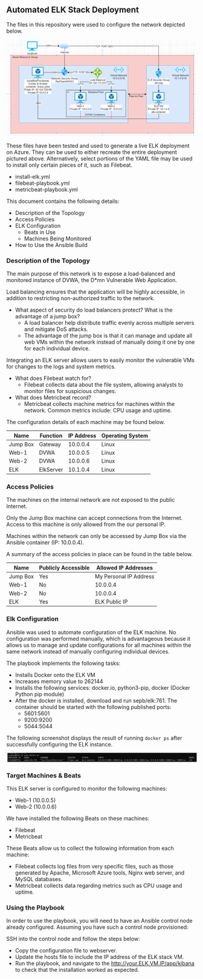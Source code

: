## Automated ELK Stack Deployment

The files in this repository were used to configure the network depicted below.

![](https://github.com/brwpham/ELK-Stack-Project/blob/main/Diagrams/diagram_filename.png)

These files have been tested and used to generate a live ELK deployment on Azure. They can be used to either recreate the entire deployment pictured above. Alternatively, select portions of the YAML file may be used to install only certain pieces of it, such as Filebeat.

  - install-elk.yml
  - filebeat-playbook.yml
  - metricbeat-playbook.yml


This document contains the following details:
- Description of the Topology
- Access Policies
- ELK Configuration
  - Beats in Use
  - Machines Being Monitored
- How to Use the Ansible Build


### Description of the Topology

The main purpose of this network is to expose a load-balanced and monitored instance of DVWA, the D*mn Vulnerable Web Application.

Load balancing ensures that the application will be highly accessible, in addition to restricting non-authorized traffic to the network.
- What aspect of security do load balancers protect? What is the advantage of a jump box?
	- A load balancer help distribute traffic evenly across multiple servers and mitigate DoS attacks.
	- The advantage of the jump box is that it can manage and update all web VMs within the network instead of manually doing it one by one for each individual device.


Integrating an ELK server allows users to easily monitor the vulnerable VMs for changes to the logs and system metrics.
- What does Filebeat watch for?
	- Filebeat collects data about the file system, allowing analysts to monitor files for suspicious changes.
- What does Metricbeat record?
	- Metricbeat collects machine metrics for machines within the network. Common metrics include: CPU usage and uptime.

The configuration details of each machine may be found below.

| Name     | Function | IP Address | Operating System |
|----------|----------|------------|------------------|
| Jump Box | Gateway  | 10.0.0.4   | Linux            |
| Web-1    | DVWA     | 10.0.0.5   | Linux            |
| Web-2    | DVWA     | 10.0.0.6   | Linux            |
| ELK      | ElkServer| 10.1.0.4   | Linux            |

### Access Policies

The machines on the internal network are not exposed to the public Internet. 

Only the Jump Box machine can accept connections from the Internet. Access to this machine is only allowed from the our personal IP.

Machines within the network can only be accessed by Jump Box via the Ansible container (IP: 10.0.0.4).

A summary of the access policies in place can be found in the table below.

| Name     | Publicly Accessible | Allowed IP Addresses  |
|----------|---------------------|-----------------------|
| Jump Box | Yes                 | My Personal IP Address|
| Web-1    | No                  | 10.0.0.4              |
| Web-2    | No                  | 10.0.0.4              |
| ELK      | Yes                 | ELK Public IP         |

### Elk Configuration

Ansible was used to automate configuration of the ELK machine. No configuration was performed manually, which is advantageous because it allows us to manage and update configurations for all machines within the same network instead of manually configuring individual devices.


The playbook implements the following tasks:
- Installs Docker onto the ELK VM
- Increases memory value to 262144
- Installs the following services: docker.io, python3-pip, docker (Docker Python pip module)
- After the docker is installed, download and run sepb/elk:761. The container should be started with the following published ports:
	- 5601:5601
	- 9200:9200
	- 5044:5044

The following screenshot displays the result of running `docker ps` after successfully configuring the ELK instance.

![](https://github.com/brwpham/ELK-Stack-Project/blob/main/Diagrams/docker_ps_output.png)

### Target Machines & Beats
This ELK server is configured to monitor the following machines:
- Web-1 (10.0.0.5)
- Web-2 (10.0.0.6)

We have installed the following Beats on these machines:
- Filebeat
- Metricbeat

These Beats allow us to collect the following information from each machine:
- Filebeat collects log files from very specific files, such as those generated by Apache, Microsoft Azure tools, Nginx web server, and MySQL databases.
- Metricbeat collects data regarding metrics such as CPU usage and uptime.

### Using the Playbook
In order to use the playbook, you will need to have an Ansible control node already configured. Assuming you have such a control node provisioned: 

SSH into the control node and follow the steps below:
- Copy the configuration file to webserver.
- Update the hosts file to include the IP address of the ELK stack VM.
- Run the playbook, and navigate to the http://your.ELK.VM.IP/app/kibana to check that the installation worked as expected.
